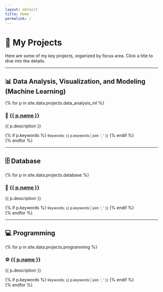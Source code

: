 ```yaml
---
layout: default
title: Home
permalink: /
---
```


# 📁 My Projects

Here are some of my key projects, organized by focus area. Click a title to dive into the details.

---

## 📊 Data Analysis, Visualization, and Modeling (Machine Learning)

<div class="project-grid">
{% for p in site.data.projects.data_analysis_ml %}
<div class="project-card">
  <h3>🔹 <a href="{{ p.url }}">{{ p.name }}</a></h3>
  <p>{{ p.description }}</p>
  {% if p.keywords %}
  <small>Keywords: {{ p.keywords | join: ', ' }}</small>
  {% endif %}
</div>
{% endfor %}
</div>

---

## 🗄 Database

<div class="project-grid">
{% for p in site.data.projects.database %}
<div class="project-card">
  <h3>💾 <a href="{{ p.url }}">{{ p.name }}</a></h3>
  <p>{{ p.description }}</p>
  {% if p.keywords %}
  <small>Keywords: {{ p.keywords | join: ', ' }}</small>
  {% endif %}
</div>
{% endfor %}
</div>

---

## 💻 Programming

<div class="project-grid">
{% for p in site.data.projects.programming %}
<div class="project-card">
  <h3>⚙️ <a href="{{ p.url }}">{{ p.name }}</a></h3>
  <p>{{ p.description }}</p>
  {% if p.keywords %}
  <small>Keywords: {{ p.keywords | join: ', ' }}</small>
  {% endif %}
</div>
{% endfor %}
</div>
